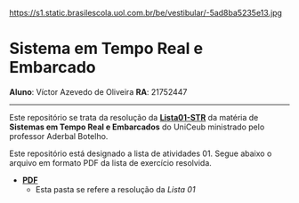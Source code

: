 https://s1.static.brasilescola.uol.com.br/be/vestibular/-5ad8ba5235e13.jpg


# Sistema em Tempo Real e Embarcado

**Aluno**: Víctor Azevedo de Oliveira 
**RA**: 21752447

***

Este repositório se trata da resolução da [**Lista01-STR**](https://dev.educatux.com.br/uniceub/str/-/tree/master/pdf) da matéria de **Sistemas em Tempo Real e Embarcados** do UniCeub ministrado pelo professor Aderbal Botelho.

Este repositório está designado a lista de atividades 01.
Segue abaixo o arquivo em formato PDF da lista de exercício resolvida.

* [**PDF**](https://github.com/VictorAzO/STRE/tree/main/Lista01-STR)
    - Esta pasta se refere a resolução da *Lista 01*

